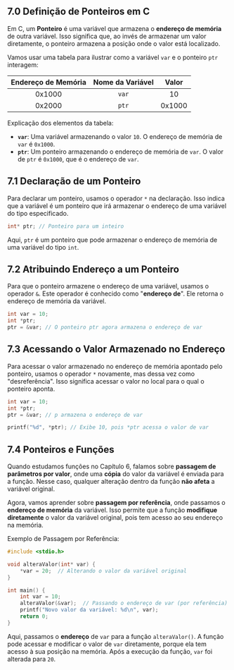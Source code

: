 ## 7.0 Definição de Ponteiros em C

Em C, um **Ponteiro** é uma variável que armazena o **endereço de memória** de outra variável. Isso significa que, ao invés de armazenar um valor diretamente, o ponteiro armazena a posição onde o valor está localizado.

Vamos usar uma tabela para ilustrar como a variável `var` e o ponteiro `ptr` interagem:

| **Endereço de Memória** | **Nome da Variável** | **Valor** |
| :---------------------: | :------------------: | :-------: |
|         0x1000          |        `var`         |    10     |
|         0x2000          |        `ptr`         |  0x1000   |

Explicação dos elementos da tabela:

* **`var`**: Uma variável armazenando o valor `10`. O endereço de memória de `var` é `0x1000`.
* **`ptr`**: Um ponteiro armazenando o endereço de memória de `var`. O valor de `ptr` é `0x1000`, que é o endereço de `var`.

## 7.1 Declaração de um Ponteiro

Para declarar um ponteiro, usamos o operador `*` na declaração. Isso indica que a variável é um ponteiro que irá armazenar o endereço de uma variável do tipo especificado.

```c
int* ptr; // Ponteiro para um inteiro
```
Aqui, `ptr` é um ponteiro que pode armazenar o endereço de memória de uma variável do tipo `int`.

## 7.2 Atribuindo Endereço a um Ponteiro

Para que o ponteiro armazene o endereço de uma variável, usamos o operador `&`. Este operador é conhecido como "**endereço de**". Ele retorna o endereço de memória da variável.
```c
int var = 10;
int *ptr;
ptr = &var; // O ponteiro ptr agora armazena o endereço de var

```
## 7.3 Acessando o Valor Armazenado no Endereço

Para acessar o valor armazenado no endereço de memória apontado pelo ponteiro, usamos o operador `*` novamente, mas dessa vez como "desreferência". Isso significa acessar o valor no local para o qual o ponteiro aponta.
```c
int var = 10;
int *ptr;
ptr = &var; // p armazena o endereço de var

printf("%d", *ptr); // Exibe 10, pois *ptr acessa o valor de var
```
## 7.4 Ponteiros e Funções

Quando estudamos funções no Capítulo 6, falamos sobre **passagem de parâmetros por valor**, onde uma **cópia** do valor da variável é enviada para a função. Nesse caso, qualquer alteração dentro da função **não afeta** a variável original.

Agora, vamos aprender sobre **passagem por referência**, onde passamos o **endereço de memória** da variável. Isso permite que a função **modifique diretamente** o valor da variável original, pois tem acesso ao seu endereço na memória.

Exemplo de Passagem por Referência:
```c
#include <stdio.h>

void alteraValor(int* var) {
    *var = 20;  // Alterando o valor da variável original
}

int main() {
    int var = 10;
    alteraValor(&var);  // Passando o endereço de var (por referência)
    printf("Novo valor da variável: %d\n", var);
    return 0;
}
```
Aqui, passamos o **endereço** de `var` para a função `alteraValor()`. A função pode acessar e modificar o valor de `var` diretamente, porque ela tem acesso à sua posição na memória. Após a execução da função, `var` foi alterada para `20`.
